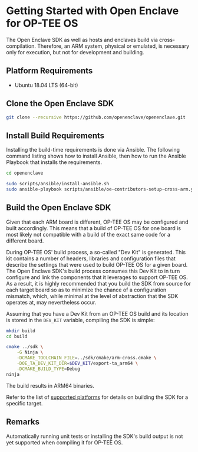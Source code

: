 # Getting Started with Open Enclave for OP-TEE OS

The Open Enclave SDK as well as hosts and enclaves build via cross-compilation.
Therefore, an ARM system, physical or emulated, is necessary only for execution,
but not for development and building.

## Platform Requirements

- Ubuntu 18.04 LTS (64-bit)

## Clone the Open Enclave SDK

```bash
git clone --recursive https://github.com/openenclave/openenclave.git
```

## Install Build Requirements

Installing the build-time requirements is done via Ansible. The following
command listing shows how to install Ansible, then how to run the Ansible
Playbook that installs the requirements.

```bash
cd openenclave

sudo scripts/ansible/install-ansible.sh
sudo ansible-playbook scripts/ansible/oe-contributors-setup-cross-arm.yml
```

## Build the Open Enclave SDK

Given that each ARM board is different, OP-TEE OS may be configured and built
accordingly. This means that a build of OP-TEE OS for one board is most likely
not compatible with a build of the exact same code for a different board.

During OP-TEE OS' build process, a so-called "Dev Kit" is generated. This kit
contains a number of headers, libraries and configuration files that describe
the settings that were used to build OP-TEE OS for a given board. The Open
Enclave SDK's build process consumes this Dev Kit to in turn configure and link
the components that it leverages to support OP-TEE OS. As a result, it is highly
recommended that you build the SDK from source for each target board so as to
minimize the chance of a configuration mismatch, which, while minimal at the
level of abstraction that the SDK operates at, may nevertheless occur.

Assuming that you have a Dev Kit from an OP-TEE OS build and its location is
stored in the `DEV_KIT` variable, compiling the SDK is simple:

```bash
mkdir build
cd build

cmake ../sdk \
    -G Ninja \
	-DCMAKE_TOOLCHAIN_FILE=../sdk/cmake/arm-cross.cmake \
	-DOE_TA_DEV_KIT_DIR=$DEV_KIT/export-ta_arm64 \
	-DCMAKE_BUILD_TYPE=Debug
ninja
```

The build results in ARM64 binaries.

Refer to the list of
[supported platforms](../OP-TEE/Introduction.md#supported-platforms)
for details on building the SDK for a specific target.

## Remarks

Automatically running unit tests or installing the SDK's build output is not yet
supported when compiling it for OP-TEE OS.
